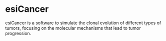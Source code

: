 # esiCancer
esiCancer is a software to simulate the clonal evolution of different types of tumors, focusing on the molecular mechanisms that lead to tumor progression.
